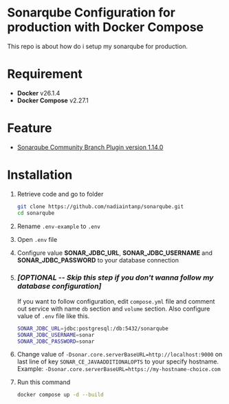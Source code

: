 # Sonarqube Configuration for production with Docker Compose
This repo is about how do i setup my sonarqube for production. 

# Requirement
- **Docker** v26.1.4
- **Docker Compose** v2.27.1

# Feature
- [Sonarqube Community Branch Plugin version 1.14.0](https://github.com/mc1arke/sonarqube-community-branch-plugin?tab=readme-ov-file)

# Installation
1. Retrieve code and go to folder
    ```bash
    git clone https://github.com/nadiaintanp/sonarqube.git
    cd sonarqube
    ```

2. Rename `.env-example` to `.env`

3. Open `.env` file

4. Configure value **SONAR_JDBC_URL**, **SONAR_JDBC_USERNAME** and **SONAR_JDBC_PASSWORD** to your database connection 

5. ### _[OPTIONAL -- Skip this step if you don't wanna follow my database configuration]_
    
    If you want to follow configuration, edit `compose.yml` file and comment out service with name `db` section and `volume` section. Also configure value of `.env` file like this.
    
    ```bash
    SONAR_JDBC_URL=jdbc:postgresql:/db:5432/sonarqube
    SONAR_JDBC_USERNAME=sonar
    SONAR_JDBC_PASSWORD=sonar
    ```
6. Change value of `-Dsonar.core.serverBaseURL=http://localhost:9000` on last line of key `SONAR_CE_JAVAADDITIONALOPTS` to your specify hostname. Example: `-Dsonar.core.serverBaseURL=https://my-hostname-choice.com`

7. Run this command
    ```bash
    docker compose up -d --build
    ```
